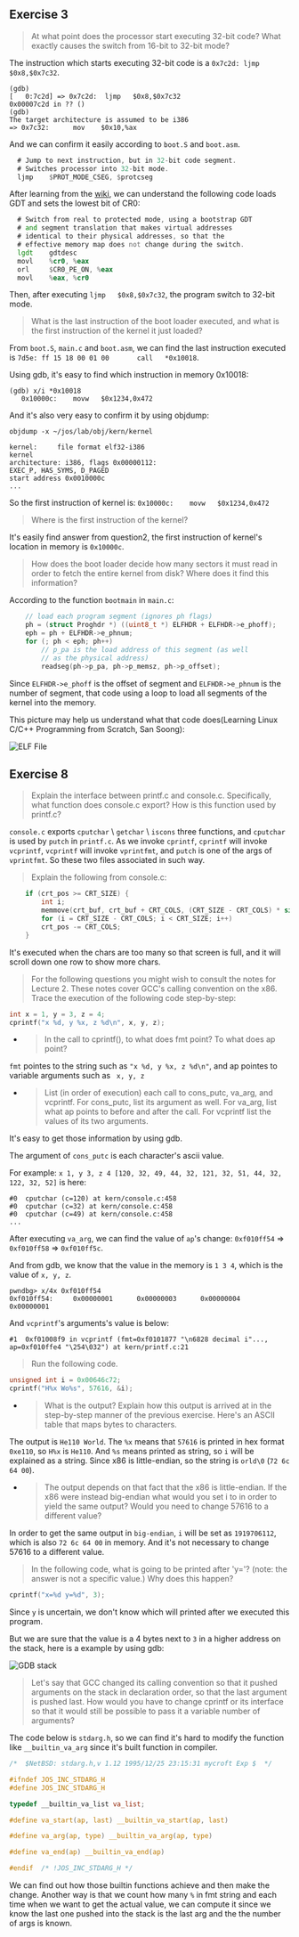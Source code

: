 ## Exercise 3

> At what point does the processor start executing 32-bit code? What exactly causes the switch from 16-bit to 32-bit mode?

The instruction which starts executing 32-bit code is a `0x7c2d: ljmp $0x8,$0x7c32`.

```shell
(gdb)
[   0:7c2d] => 0x7c2d:  ljmp   $0x8,$0x7c32
0x00007c2d in ?? ()
(gdb)
The target architecture is assumed to be i386
=> 0x7c32:      mov    $0x10,%ax
```

And we can confirm it easily according to `boot.S` and `boot.asm`.

```asm
  # Jump to next instruction, but in 32-bit code segment.
  # Switches processor into 32-bit mode.
  ljmp    $PROT_MODE_CSEG, $protcseg
```

After learning from the [wiki](https://wiki.osdev.org/Protected_Mode), we can understand the following code loads GDT and sets the lowest bit of CR0:

```asm
  # Switch from real to protected mode, using a bootstrap GDT
  # and segment translation that makes virtual addresses 
  # identical to their physical addresses, so that the 
  # effective memory map does not change during the switch.
  lgdt    gdtdesc
  movl    %cr0, %eax
  orl     $CR0_PE_ON, %eax
  movl    %eax, %cr0
```

Then, after executing `ljmp   $0x8,$0x7c32`, the program switch to 32-bit mode.

> What is the last instruction of the boot loader executed, and what is the first instruction of the kernel it just loaded?

From `boot.S`, `main.c` and `boot.asm`, we can find the last instruction executed is `7d5e:	ff 15 18 00 01 00    	call   *0x10018`.

Using gdb, it's easy to find which instruction in memory 0x10018:

```shell
(gdb) x/i *0x10018
   0x10000c:    movw   $0x1234,0x472
```

And it's also very easy to confirm it by using objdump:

```shell
objdump -x ~/jos/lab/obj/kern/kernel

kernel:     file format elf32-i386
kernel
architecture: i386, flags 0x00000112:
EXEC_P, HAS_SYMS, D_PAGED
start address 0x0010000c
...
```

So the first instruction of kernel is: `0x10000c:    movw   $0x1234,0x472`

> Where is the first instruction of the kernel?

It's easily find answer from question2, the first instruction of kernel's location in memory is `0x10000c`. 

> How does the boot loader decide how many sectors it must read in order to fetch the entire kernel from disk? Where does it find this information?

According to the function `bootmain` in `main.c`:

```C
	// load each program segment (ignores ph flags)
	ph = (struct Proghdr *) ((uint8_t *) ELFHDR + ELFHDR->e_phoff);
	eph = ph + ELFHDR->e_phnum;
	for (; ph < eph; ph++)
		// p_pa is the load address of this segment (as well
		// as the physical address)
		readseg(ph->p_pa, ph->p_memsz, ph->p_offset);
```

Since `ELFHDR->e_phoff` is the offset of segment and `ELFHDR->e_phnum` is the number of segment, that code using a loop to load all segments of the kernel into the memory.

This picture may help us understand what that code does(Learning Linux C/C++ Programming from Scratch, San Soong):

![ELF File](./screenshots/elfoverview.png)

## Exercise 8

> Explain the interface between printf.c and console.c. Specifically, what function does console.c export? How is this function used by printf.c?

`console.c` exports `cputchar` \\ `getchar` \\ `iscons` three functions, and `cputchar` is used by `putch` in `printf.c`. As we invoke `cprintf`, `cprintf` will invoke `vcprintf`, `vcprintf` will invoke `vprintfmt`, and `putch` is one of the args of `vprintfmt`. So these two files associated in such way.

> Explain the following from console.c:

```C
    if (crt_pos >= CRT_SIZE) {
        int i;
        memmove(crt_buf, crt_buf + CRT_COLS, (CRT_SIZE - CRT_COLS) * sizeof(uint16_t));
        for (i = CRT_SIZE - CRT_COLS; i < CRT_SIZE; i++)                  crt_buf[i] = 0x0700 | ' ';
        crt_pos -= CRT_COLS;
    }
```

It's executed when the chars are too many so that screen is full, and it will scroll down one row to show more chars.

> For the following questions you might wish to consult the notes for Lecture 2. These notes cover GCC's calling convention on the x86.
> Trace the execution of the following code step-by-step:

```C
int x = 1, y = 3, z = 4;
cprintf("x %d, y %x, z %d\n", x, y, z);
```

- > In the call to cprintf(), to what does fmt point? To what does ap point?

`fmt` pointes to the string such as `"x %d, y %x, z %d\n"`, and ap pointes to variable arguments such as ` x, y, z`

- > List (in order of execution) each call to cons_putc, va_arg, and vcprintf. For cons_putc, list its argument as well. For va_arg, list what ap points to before and after the call. For vcprintf list the values of its two arguments.  

It's easy to get those information by using gdb.

The argument of `cons_putc` is each character's ascii value. 

For example: `x 1, y 3, z 4 [120, 32, 49, 44, 32, 121, 32, 51, 44, 32, 122, 32, 52]` is here:

```shell
#0  cputchar (c=120) at kern/console.c:458
#0  cputchar (c=32) at kern/console.c:458
#0  cputchar (c=49) at kern/console.c:458
...
```

After executing `va_arg`, we can find the value of `ap`'s change: `0xf010ff54` => `0xf010ff58` => `0xf010ff5c`.

And from gdb, we know that the value in the memory is `1 3 4`, which is the value of `x, y, z`.

```shell
pwndbg> x/4x 0xf010ff54
0xf010ff54:     0x00000001      0x00000003      0x00000004      0x00000001
```

And `vcprintf`'s arguments's value is below:

```shell
#1  0xf01008f9 in vcprintf (fmt=0xf0101877 "\n6828 decimal i"..., ap=0xf010ffe4 "\254\032") at kern/printf.c:21
```

> Run the following code.

```C
unsigned int i = 0x00646c72;
cprintf("H%x Wo%s", 57616, &i);
```
- > What is the output? Explain how this output is arrived at in the step-by-step manner of the previous exercise. Here's an ASCII table that maps bytes to characters.

The output is `He110 World`. The `%x` means that `57616` is printed in hex format `0xe110`, so `H%x` is `He110`. And `%s` means printed as string, so `i` will be explained as a string. Since x86 is little-endian, so the string is `orld\0` (`72 6c 64 00`).

- > The output depends on that fact that the x86 is little-endian. If the x86 were instead big-endian what would you set i to in order to yield the same output? Would you need to change 57616 to a different value?

In order to get the same output in `big-endian`, `i` will be set as `1919706112`, which is also `72 6c 64 00` in memory. And it's not necessary to change 57616 to a different value.

> In the following code, what is going to be printed after 'y='? (note: the answer is not a specific value.) Why does this happen?

```C    
cprintf("x=%d y=%d", 3);
```

Since `y` is uncertain, we don't know which will printed after we executed this program.

But we are sure that the value is a 4 bytes next to `3` in a higher address on the stack, here is a example by using gdb:

![GDB stack](./screenshots/stack.png)

> Let's say that GCC changed its calling convention so that it pushed arguments on the stack in declaration order, so that the last argument is pushed last. How would you have to change cprintf or its interface so that it would still be possible to pass it a variable number of arguments?

The code below is `stdarg.h`, so we can find it's hard to modify the function like `__builtin_va_arg` since it's built function in compiler. 

```C
/*	$NetBSD: stdarg.h,v 1.12 1995/12/25 23:15:31 mycroft Exp $	*/

#ifndef JOS_INC_STDARG_H
#define	JOS_INC_STDARG_H

typedef __builtin_va_list va_list;

#define va_start(ap, last) __builtin_va_start(ap, last)

#define va_arg(ap, type) __builtin_va_arg(ap, type)

#define va_end(ap) __builtin_va_end(ap)

#endif	/* !JOS_INC_STDARG_H */
```

We can find out how those builtin functions achieve and then make the change. Another way is that we count how many `%` in fmt string and each time when we want to get the actual value, we can compute it since we know the last one pushed into the stack is the last arg and the the number of args is known. 